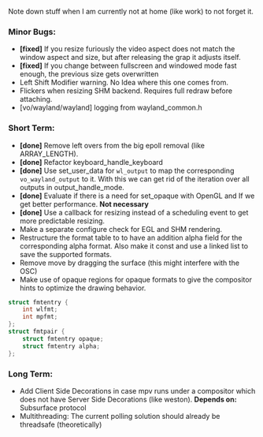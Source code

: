 Note down stuff when I am currently not at home (like work) to not forget it.

### Minor Bugs:
- **[fixed]** If you resize furiously the video aspect does not match the window aspect and size, but after releasing the grap it adjusts itself.
- **[fixed]** If you change between fullscreen and windowed mode fast enough, the previous size gets overwritten
- Left Shift Modifier warning. No Idea where this one comes from.
- Flickers when resizing SHM backend. Requires full redraw before attaching.
- [vo/wayland/wayland] logging from wayland_common.h

### Short Term:
- **[done]** Remove left overs from the big epoll removal (like ARRAY_LENGTH).
- **[done]** Refactor keyboard_handle_keyboard
- **[done]** Use set_user_data for `wl_output` to map the corresponding `vo_wayland_output` to it. With this we can get rid of the iteration over all outputs in output_handle_mode.
- **[done]** Evaluate if there is a need for set_opaque with OpenGL and If we get better performance. **Not necessary**
- **[done]** Use a callback for resizing instead of a scheduling event to get more predictable resizing.
- Make a separate configure check for EGL and SHM rendering.
- Restructure the format table to to have an addition alpha field for the corresponding alpha format.
  Also make it const and use a linked list to save the supported formats.
- Remove move by dragging the surface (this might interfere with the OSC)
- Make use of opaque regions for opaque formats to give the compositor hints to optimize the drawing behavior.

```c
struct fmtentry {
    int wlfmt;
    int mpfmt;
};
struct fmtpair {
    struct fmtentry opaque;
    struct fmtentry alpha;
};
```

### Long Term:
- Add Client Side Decorations in case mpv runs under a compositor which does not have Server Side Decorations (like weston). **Depends on:** Subsurface protocol
- Multithreading: The current polling solution should already be threadsafe (theoretically)
